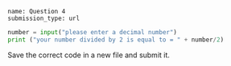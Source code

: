 ```ngMeta
name: Question 4	
submission_type: url
```

```python
number = input("please enter a decimal number")
print ("your number divided by 2 is equal to = " + number/2)
```

Save the correct code in a new file and submit it.
